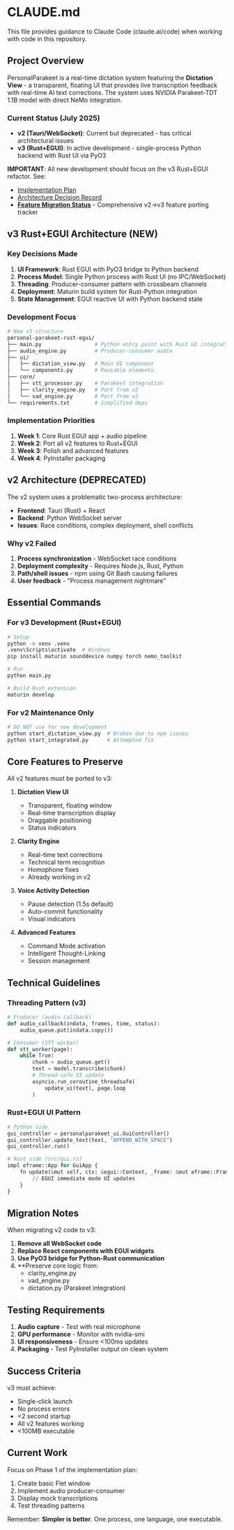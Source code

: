 # CLAUDE.md

This file provides guidance to Claude Code (claude.ai/code) when working with code in this repository.

## Project Overview

PersonalParakeet is a real-time dictation system featuring the **Dictation View** - a transparent, floating UI that provides live transcription feedback with real-time AI text corrections. The system uses NVIDIA Parakeet-TDT 1.1B model with direct NeMo integration.

### Current Status (July 2025)
- **v2 (Tauri/WebSocket)**: Current but deprecated - has critical architectural issues
- **v3 (Rust+EGUI)**: In active development - single-process Python backend with Rust UI via PyO3

**IMPORTANT**: All new development should focus on the v3 Rust+EGUI refactor. See:
- [Implementation Plan](docs/Rust_EGUI_Implementation_Plan.md)
- [Architecture Decision Record](docs/Architecture_Decision_Record_Rust_EGUI.md)
- [**Feature Migration Status**](@docs/V3_FEATURE_MIGRATION_STATUS.md) - Comprehensive v2→v3 feature porting tracker

## v3 Rust+EGUI Architecture (NEW)

### Key Decisions Made
1. **UI Framework**: Rust EGUI with PyO3 bridge to Python backend
2. **Process Model**: Single Python process with Rust UI (no IPC/WebSocket)
3. **Threading**: Producer-consumer pattern with crossbeam channels
4. **Deployment**: Maturin build system for Rust-Python integration
5. **State Management**: EGUI reactive UI with Python backend state

### Development Focus
```bash
# New v3 structure
personal-parakeet-rust-egui/
├── main.py                 # Python entry point with Rust UI integration
├── audio_engine.py         # Producer-consumer audio
├── ui/
│   ├── dictation_view.py   # Main UI component
│   └── components.py       # Reusable elements
├── core/
│   ├── stt_processor.py    # Parakeet integration
│   ├── clarity_engine.py   # Port from v2
│   └── vad_engine.py       # Port from v2
└── requirements.txt        # Simplified deps
```

### Implementation Priorities
1. **Week 1**: Core Rust EGUI app + audio pipeline
2. **Week 2**: Port all v2 features to Rust+EGUI
3. **Week 3**: Polish and advanced features  
4. **Week 4**: PyInstaller packaging

## v2 Architecture (DEPRECATED)

The v2 system uses a problematic two-process architecture:
- **Frontend**: Tauri (Rust) + React
- **Backend**: Python WebSocket server
- **Issues**: Race conditions, complex deployment, shell conflicts

### Why v2 Failed
1. **Process synchronization** - WebSocket race conditions
2. **Deployment complexity** - Requires Node.js, Rust, Python
3. **Path/shell issues** - npm using Git Bash causing failures
4. **User feedback** - "Process management nightmare"

## Essential Commands

### For v3 Development (Rust+EGUI)
```bash
# Setup
python -m venv .venv
.venv\Scripts\activate  # Windows
pip install maturin sounddevice numpy torch nemo_toolkit

# Run
python main.py

# Build Rust extension
maturin develop
```

### For v2 Maintenance Only
```bash
# DO NOT use for new development
python start_dictation_view.py  # Broken due to npm issues
python start_integrated.py      # Attempted fix
```

## Core Features to Preserve

All v2 features must be ported to v3:

1. **Dictation View UI**
   - Transparent, floating window
   - Real-time transcription display
   - Draggable positioning
   - Status indicators

2. **Clarity Engine**
   - Real-time text corrections
   - Technical term recognition
   - Homophone fixes
   - Already working in v2

3. **Voice Activity Detection**
   - Pause detection (1.5s default)
   - Auto-commit functionality
   - Visual indicators

4. **Advanced Features**
   - Command Mode activation
   - Intelligent Thought-Linking
   - Session management

## Technical Guidelines

### Threading Pattern (v3)
```python
# Producer (audio callback)
def audio_callback(indata, frames, time, status):
    audio_queue.put(indata.copy())

# Consumer (STT worker)
def stt_worker(page):
    while True:
        chunk = audio_queue.get()
        text = model.transcribe(chunk)
        # Thread-safe UI update
        asyncio.run_coroutine_threadsafe(
            update_ui(text), page.loop
        )
```

### Rust+EGUI UI Pattern
```python
# Python side
gui_controller = personalparakeet_ui.GuiController()
gui_controller.update_text(text, "APPEND_WITH_SPACE")
gui_controller.run()

# Rust side (src/gui.rs)
impl eframe::App for GuiApp {
    fn update(&mut self, ctx: &egui::Context, _frame: &mut eframe::Frame) {
        // EGUI immediate mode UI updates
    }
}
```

## Migration Notes

When migrating v2 code to v3:
1. **Remove all WebSocket code**
2. **Replace React components with EGUI widgets**
3. **Use PyO3 bridge for Python-Rust communication**
4. **Preserve core logic from:
   - clarity_engine.py
   - vad_engine.py  
   - dictation.py (Parakeet integration)

## Testing Requirements

1. **Audio capture** - Test with real microphone
2. **GPU performance** - Monitor with nvidia-smi
3. **UI responsiveness** - Ensure <100ms updates
4. **Packaging** - Test PyInstaller output on clean system

## Success Criteria

v3 must achieve:
- Single-click launch
- No process errors
- <2 second startup
- All v2 features working
- <100MB executable

## Current Work

Focus on Phase 1 of the implementation plan:
1. Create basic Flet window
2. Implement audio producer-consumer
3. Display mock transcriptions
4. Test threading patterns

Remember: **Simpler is better**. One process, one language, one executable.
